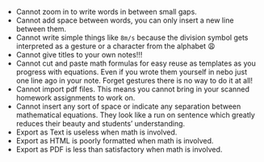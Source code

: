 * Cannot zoom in to write words in between small gaps.
* Cannot add space between words, you can only insert a new line between them.
* Cannot write simple things like `8m/s` because the division symbol gets interpreted as a gesture or a character from the alphabet 😩
* Cannot give titles to your own notes!!!
* Cannot cut and paste math formulas for easy reuse as templates as you progress with equations. Even if you wrote them yourself in nebo just one line ago in your note. Forget gestures there is no way to do it at all!
* Cannot import pdf files. This means you cannot bring in your scanned homework assignments to work on.
* Cannot insert any sort of space or indicate any separation between mathematical equations. They look like a run on sentence which greatly reduces their beauty and students’ understanding.
* Export as Text is useless when math is involved.
* Export as HTML is poorly formatted when math is involved.
* Export as PDF is less than satisfactory when math is involved.
<!--stackedit_data:
eyJoaXN0b3J5IjpbMjA0MjI2NzMyNywtMjg0NzYyMTksLTE1OT
k0MzU4MywyMDQzMjMzMTM0LDg1NjUxMDc4XX0=
-->